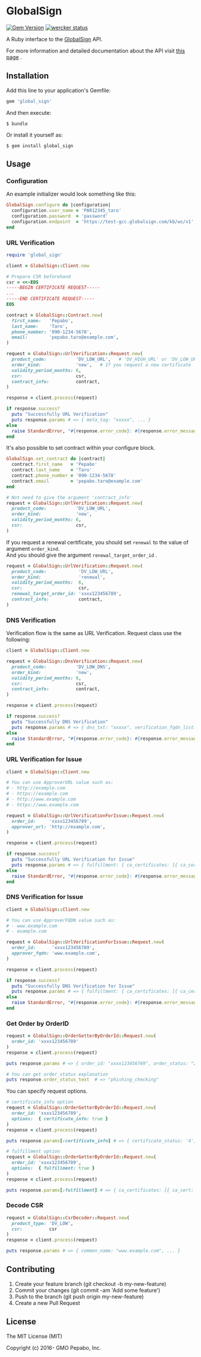 # GlobalSign

[![Gem Version](https://badge.fury.io/rb/global_sign.svg)](https://badge.fury.io/rb/global_sign)
[![wercker status](https://app.wercker.com/status/8cf8771f0da8bc4f1ea0adc8eb65b295/s/master "wercker status")](https://app.wercker.com/project/byKey/8cf8771f0da8bc4f1ea0adc8eb65b295)

A Ruby interface to the [GlobalSign](https://www.globalsign.com/) API.

For more information and detailed documentation about the API visit [this page](https://www.globalsign.com/en/resources/apis/api-documentation/) .

## Installation

Add this line to your application's Gemfile:

```ruby
gem 'global_sign'
```

And then execute:

```
$ bundle
```

Or install it yourself as:

```
$ gem install global_sign
```

## Usage

### Configuration

An example initializer would look something like this:

```ruby
GlobalSign.configure do |configuration|
  configuration.user_name = 'PAR12345_taro'
  configuration.password  = 'password'
  configuration.endpoint  = 'https://test-gcc.globalsign.com/kb/ws/v1'
end
```

### URL Verification

```ruby
require 'global_sign'

client = GlobalSign::Client.new

# Prepare CSR beforehand
csr = <<-EOS
-----BEGIN CERTIFICATE REQUEST-----
...
-----END CERTIFICATE REQUEST-----
EOS

contract = GlobalSign::Contract.new(
  first_name:   'Pepabo',
  last_name:    'Taro',
  phone_number: '090-1234-5678',
  email:        'pepabo.taro@example.com',
)

request = GlobalSign::UrlVerification::Request.new(
  product_code:           'DV_LOW_URL',   # 'DV_HIGH_URL' or 'DV_LOW_URL'
  order_kind:             'new',   # If you request a new certificate
  validity_period_months: 6,
  csr:                    csr,
  contract_info:          contract,
)

response = client.process(request)

if response.success?
  puts "Successfully URL Verification"
  puts response.params # => { meta_tag: "xxxxx", ... }
else
  raise StandardError, "#{response.error_code}: #{response.error_message}"
end
```

It's also possible to set contract within your configure block.

```ruby
GlobalSign.set_contract do |contract|
  contract.first_name   = 'Pepabo'
  contract.last_name    = 'Taro'
  contract.phone_number = '090-1234-5678'
  contract.email        = 'pepabo.taro@example.com'
end

# Not need to give the argument 'contract_info'
request = GlobalSign::UrlVerification::Request.new(
  product_code:           'DV_LOW_URL',
  order_kind:             'new',
  validity_period_months: 6,
  csr:                    csr,
)
```

If you request a renewal certificate, you should set `renewal` to the value of argument `order_kind`.  
And you should give the argument `renewal_target_order_id` .

```ruby
request = GlobalSign::UrlVerification::Request.new(
  product_code:            'DV_LOW_URL',
  order_kind:              'renewal',
  validity_period_months:  6,
  csr:                     csr,
  renewal_target_order_id: 'xxxx123456789',
  contract_info:           contract,
)
```

### DNS Verification

Verification flow is the same as URL Verification. Request class use the following:

```ruby
client = GlobalSign::Client.new

request = GlobalSign::DnsVerification::Request.new(
  product_code:           'DV_LOW_DNS',
  order_kind:             'new',
  validity_period_months: 6,
  csr:                    csr,
  contract_info:          contract,
)

response = client.process(request)

if response.success?
  puts "Successfully DNS Verification"
  puts response.params # => { dns_txt: "xxxxx", verification_fqdn_list: ['example.com', 'www.example.com'], ... }
else
  raise StandardError, "#{response.error_code}: #{response.error_message}"
end
```

### URL Verification for Issue

```ruby
client = GlobalSign::Client.new

# You can use ApproverURL value such as:
# - http://example.com
# - https://example.com
# - http://www.example.com
# - https://www.example.com

request = GlobalSign::UrlVerificationForIssue::Request.new(
  order_id:     'xxxx123456789',
  approver_url: 'http://example.com',
)

response = client.process(request)

if response.success?
  puts "Successfully URL Verification for Issue"
  puts response.params # => { fulfillment: { ca_certificates: [{ ca_cert: "xxxxx" }, ...]}, ... }
else
  raise StandardError, "#{response.error_code}: #{response.error_message}"
end
```

### DNS Verification for Issue

```ruby
client = GlobalSign::Client.new

# You can use ApproverFQDN value such as:
# - www.example.com
# - example.com

request = GlobalSign::UrlVerificationForIssue::Request.new(
  order_id:      'xxxx123456789',
  approver_fqdn: 'www.example.com',
)

response = client.process(request)

if response.success?
  puts "Successfully DNS Verification for Issue"
  puts response.params # => { fulfillment: { ca_certificates: [{ ca_cert: "xxxxx" }, ...]}, ... }
else
  raise StandardError, "#{response.error_code}: #{response.error_message}"
end
```

### Get Order by OrderID

```ruby
request = GlobalSign::OrderGetterByOrderId::Request.new(
  order_id: 'xxxx123456789'
)
response = client.process(request)

puts response.params # => { order_id: "xxxx123456789", order_status: "2", ... }

# You can get order_status explanation
puts response.order_status_text  # => "phishing_checking"
```

You can specify request options.

```ruby
# certificate_info option
request = GlobalSign::OrderGetterByOrderId::Request.new(
  order_id: 'xxxx123456789',
  options:  { certificate_info: true }
)
response = client.process(request)

puts response.params[:certificate_info] # => { certificate_status: '4', start_date: '2016-10-06T14:53:23.000+09:00', ... }

# fulfillment option
request = GlobalSign::OrderGetterByOrderId::Request.new(
  order_id: 'xxxx123456789',
  options:  { fulfillment: true }
)
response = client.process(request)

puts response.params[:fulfillment] # => { ca_certificates: [{ ca_cert: "xxxxx" }, ...]}
```

### Decode CSR

```ruby
request = GlobalSign::CsrDecoder::Request.new(
  product_type: 'DV_LOW',
  csr:          csr
)
response = client.process(request)

puts response.params # => { common_name: "www.example.com", ... }
```

## Contributing

1. Create your feature branch (git checkout -b my-new-feature)
2. Commit your changes (git commit -am 'Add some feature')
3. Push to the branch (git push origin my-new-feature)
4. Create a new Pull Request

## License

The MIT License (MIT)

Copyright (c) 2016- GMO Pepabo, Inc.
